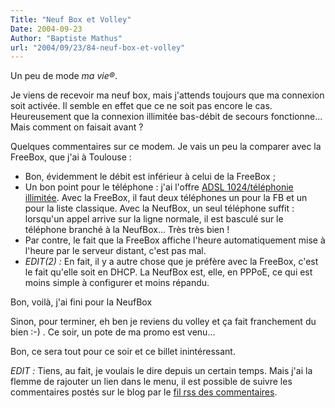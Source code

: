 ```yaml
---
Title: "Neuf Box et Volley"
Date: 2004-09-23
Author: "Baptiste Mathus"
url: "2004/09/23/84-neuf-box-et-volley"
---
```




Un peu de mode *ma vie®*.

Je viens de recevoir ma neuf box, mais j'attends toujours que ma
connexion soit activée. Il semble en effet que ce ne soit pas encore le
cas. Heureusement que la connexion illimitée bas-débit de secours
fonctionne... Mais comment on faisait avant ?

Quelques commentaires sur ce modem. Je vais un peu la comparer avec la
FreeBox, que j'ai à Toulouse :

-   Bon, évidemment le débit est inférieur à celui de la FreeBox ;
-   Un bon point pour le téléphone : j'ai l'offre [ADSL 1024/téléphonie
    illimitée](http://www.neuf.fr/offres/adsl/). Avec la FreeBox, il
    faut deux téléphones un pour la FB et un pour la liste classique.
    Avec la NeufBox, un seul téléphone suffit : lorsqu'un appel arrive
    sur la ligne normale, il est basculé sur le téléphone branché à la
    NeufBox... Très très bien !
-   Par contre, le fait que la FreeBox affiche l'heure automatiquement
    mise à l'heure par le serveur distant, c'est pas mal.
-   *EDIT(2) :* En fait, il y a autre chose que je préfère avec la
    FreeBox, c'est le fait qu'elle soit en DHCP. La NeufBox est, elle,
    en PPPoE, ce qui est moins simple à configurer et moins répandu.

Bon, voilà, j'ai fini pour la NeufBox

Sinon, pour terminer, eh ben je reviens du volley et ça fait franchement
du bien :-) . Ce soir, un pote de ma promo est venu...

Bon, ce sera tout pour ce soir et ce billet inintéressant.

*EDIT :* Tiens, au fait, je voulais le dire depuis un certain temps.
Mais j'ai la flemme de rajouter un lien dans le menu, il est possible de
suivre les commentaires postés sur le blog par le [fil rss des
commentaires](http://batmat.net/dotclear/rss.php?type=co).

